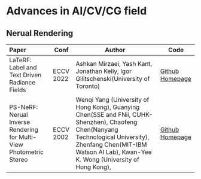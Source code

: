 # Advances in AI/CV/CG field

## Nerual Rendering

| Paper                                                        | Conf      | Author                                                       | Code                                                |
| :----------------------------------------------------------- | --------- | ------------------------------------------------------------ | --------------------------------------------------- |
| LaTeRF: Label and Text Driven Radiance Fields                | ECCV 2022 | Ashkan Mirzaei, Yash Kant, Jonathan Kelly, Igor Gilitschenski(University of Toronto) | [Github Homepage](https://github.com/ashmrz/LaTeRF) |
| PS-NeRF: Nerual Inverse Rendering for Multi-View Photometric Stereo | ECCV 2002 | Wenqi Yang (University of Hong Kong), Guanying Chen(SSE and FNii, CUHK-Shenzhen), Chaofeng Chen(Nanyang Technological University), Zhenfang Chen(MIT-IBM Watson AI Lab), Kwan-Yee K. Wong (University of Hong Kong), | [Github Homepage](https://ywq.github.io/psnerf)     |